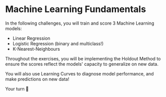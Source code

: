 # Machine Learning Fundamentals

In the following challenges, you will train and score 3 Machine Learning models:

- Linear Regression
- Logistic Regression (binary and multiclass!)
- K-Nearest-Neighbours

Throughout the exercises, you will be implementing the Holdout Method to ensure the scores reflect the models' capacity to generalize on new data.

You will also use Learning Curves to diagnose model performance, and make predictions on new data!

Your turn 🚀
